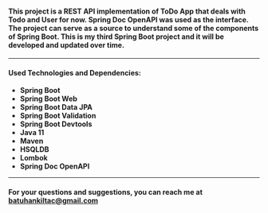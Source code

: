#### This project is a REST API implementation of ToDo App that deals with Todo and User for now. Spring Doc OpenAPI was used as the interface. The project can serve as a source to understand some of the components of Spring Boot. This is my third Spring Boot project and it will be developed and updated over time.

***

#### Used Technologies and Dependencies:

* **Spring Boot**
* **Spring Boot Web**
* **Spring Boot Data JPA**
* **Spring Boot Validation**
* **Spring Boot Devtools**
* **Java 11**
* **Maven**
* **HSQLDB**
* **Lombok**
* **Spring Doc OpenAPI**

***

#### For your questions and suggestions, you can reach me at batuhankiltac@gmail.com
